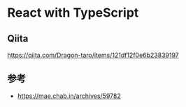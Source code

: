 # React with TypeScript

## Qiita

https://qiita.com/Dragon-taro/items/121df12f0e6b23839197

## 参考

- https://mae.chab.in/archives/59782
